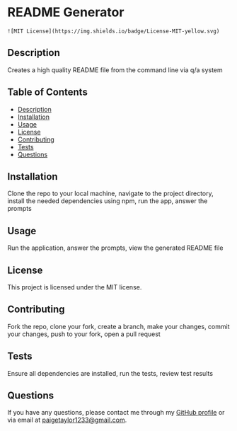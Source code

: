 # README Generator

    ![MIT License](https://img.shields.io/badge/License-MIT-yellow.svg)

## Description
Creates a high quality README file from the command line via q/a system

## Table of Contents
- [Description](#description)
- [Installation](#installation)
- [Usage](#usage)
- [License](#license)
- [Contributing](#contributing)
- [Tests](#tests)
- [Questions](#questions)

## Installation
Clone the repo to your local machine, navigate to the project directory, install the needed dependencies using npm, run the app, answer the prompts 

## Usage
Run the application, answer the prompts, view the generated README file

## License
This project is licensed under the MIT license.

## Contributing
Fork the repo, clone your fork, create a branch, make your changes, commit your changes, push to your fork, open a pull request

## Tests
Ensure all dependencies are installed, run the tests, review test results

## Questions
If you have any questions, please contact me through my [GitHub profile](https://github.com/PaigeC001) or via email at paigetaylor1233@gmail.com.
